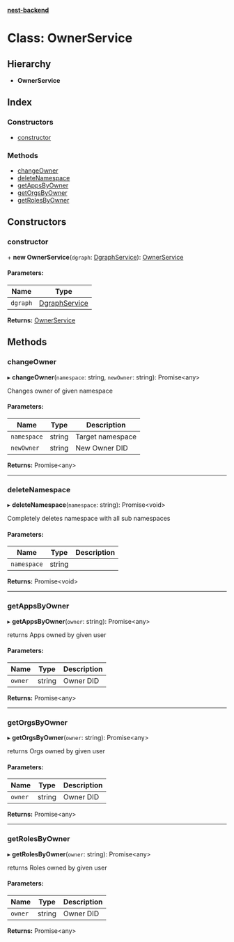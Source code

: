 **[nest-backend](../README.md)**

# Class: OwnerService

## Hierarchy

* **OwnerService**

## Index

### Constructors

* [constructor](ownerservice.md#constructor)

### Methods

* [changeOwner](ownerservice.md#changeowner)
* [deleteNamespace](ownerservice.md#deletenamespace)
* [getAppsByOwner](ownerservice.md#getappsbyowner)
* [getOrgsByOwner](ownerservice.md#getorgsbyowner)
* [getRolesByOwner](ownerservice.md#getrolesbyowner)

## Constructors

### constructor

\+ **new OwnerService**(`dgraph`: [DgraphService](dgraphservice.md)): [OwnerService](ownerservice.md)

#### Parameters:

Name | Type |
------ | ------ |
`dgraph` | [DgraphService](dgraphservice.md) |

**Returns:** [OwnerService](ownerservice.md)

## Methods

### changeOwner

▸ **changeOwner**(`namespace`: string, `newOwner`: string): Promise<any\>

Changes owner of given namespace

#### Parameters:

Name | Type | Description |
------ | ------ | ------ |
`namespace` | string | Target namespace |
`newOwner` | string | New Owner DID  |

**Returns:** Promise<any\>

___

### deleteNamespace

▸ **deleteNamespace**(`namespace`: string): Promise<void\>

Completely deletes namespace with all sub namespaces

#### Parameters:

Name | Type | Description |
------ | ------ | ------ |
`namespace` | string |   |

**Returns:** Promise<void\>

___

### getAppsByOwner

▸ **getAppsByOwner**(`owner`: string): Promise<any\>

returns Apps owned by given user

#### Parameters:

Name | Type | Description |
------ | ------ | ------ |
`owner` | string | Owner DID  |

**Returns:** Promise<any\>

___

### getOrgsByOwner

▸ **getOrgsByOwner**(`owner`: string): Promise<any\>

returns Orgs owned by given user

#### Parameters:

Name | Type | Description |
------ | ------ | ------ |
`owner` | string | Owner DID  |

**Returns:** Promise<any\>

___

### getRolesByOwner

▸ **getRolesByOwner**(`owner`: string): Promise<any\>

returns Roles owned by given user

#### Parameters:

Name | Type | Description |
------ | ------ | ------ |
`owner` | string | Owner DID  |

**Returns:** Promise<any\>
